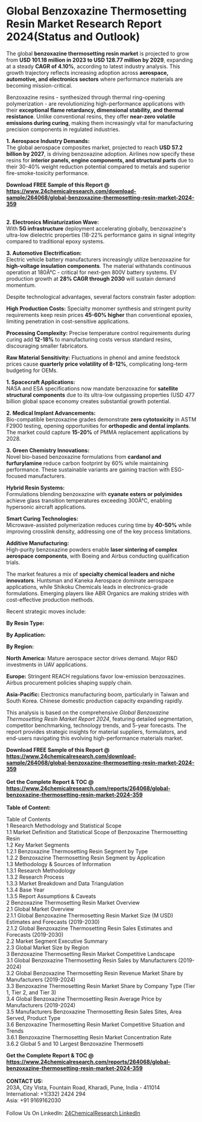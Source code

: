 <h1>Global Benzoxazine Thermosetting Resin Market Research Report 2024(Status and Outlook)</h1><p>The global <strong>benzoxazine thermosetting resin market</strong> is projected to grow from <strong>USD 101.18 million in 2023 to USD 128.77 million by 2029</strong>, expanding at a steady <strong>CAGR of 4.10%</strong>, according to latest industry analysis. This growth trajectory reflects increasing adoption across <strong>aerospace, automotive, and electronics sectors</strong> where performance materials are becoming mission-critical.</p><p>Benzoxazine resins - synthesized through thermal ring-opening polymerization - are revolutionizing high-performance applications with their <strong>exceptional flame retardancy, dimensional stability, and thermal resistance</strong>. Unlike conventional resins, they offer <strong>near-zero volatile emissions during curing</strong>, making them increasingly vital for manufacturing precision components in regulated industries.</p><p><strong>1. Aerospace Industry Demands:</strong><br>
The global aerospace composites market, projected to reach <strong>USD 57.2 billion by 2027</strong>, is driving benzoxazine adoption. Airlines now specify these resins for <strong>interior panels, engine components, and structural parts</strong> due to their 30-40% weight reduction potential compared to metals and superior fire-smoke-toxicity performance.</p><div><b>Download FREE Sample of this Report @ 
            <a href="https://www.24chemicalresearch.com/download-sample/264068/global-benzoxazine-thermosetting-resin-market-2024-359">
            https://www.24chemicalresearch.com/download-sample/264068/global-benzoxazine-thermosetting-resin-market-2024-359</a></b></div><br><p><strong>2. Electronics Miniaturization Wave:</strong><br>
With <strong>5G infrastructure</strong> deployment accelerating globally, benzoxazine's ultra-low dielectric properties (18-22% performance gains in signal integrity compared to traditional epoxy systems.</p><p><strong>3. Automotive Electrification:</strong><br>
Electric vehicle battery manufacturers increasingly utilize benzoxazine for <strong>high-voltage insulation components</strong>. The material withstands continuous operation at 180Â°C - critical for next-gen 800V battery systems. EV production growth at <strong>28% CAGR through 2030</strong> will sustain demand momentum.</p><p>Despite technological advantages, several factors constrain faster adoption:</p><p><strong>High Production Costs:</strong> Specialty monomer synthesis and stringent purity requirements keep resin prices <strong>45-60% higher</strong> than conventional epoxies, limiting penetration in cost-sensitive applications.</p><p><strong>Processing Complexity:</strong> Precise temperature control requirements during curing add <strong>12-18%</strong> to manufacturing costs versus standard resins, discouraging smaller fabricators.</p><p><strong>Raw Material Sensitivity:</strong> Fluctuations in phenol and amine feedstock prices cause <strong>quarterly price volatility of 8-12%</strong>, complicating long-term budgeting for OEMs.</p><p><strong>1. Spacecraft Applications:</strong><br>
NASA and ESA specifications now mandate benzoxazine for <strong>satellite structural components</strong> due to its ultra-low outgassing properties (USD 477 billion global space economy creates substantial growth potential.</p><p><strong>2. Medical Implant Advancements:</strong><br>
Bio-compatible benzoxazine grades demonstrate <strong>zero cytotoxicity</strong> in ASTM F2900 testing, opening opportunities for <strong>orthopedic and dental implants</strong>. The market could capture <strong>15-20%</strong> of PMMA replacement applications by 2028.</p><p><strong>3. Green Chemistry Innovations:</strong><br>
Novel bio-based benzoxazine formulations from <strong>cardanol and furfurylamine</strong> reduce carbon footprint by 60% while maintaining performance. These sustainable variants are gaining traction with ESG-focused manufacturers.</p><p><strong>Hybrid Resin Systems:</strong><br>
	Formulations blending benzoxazine with <strong>cyanate esters or polyimides</strong> achieve glass transition temperatures exceeding 300Â°C, enabling hypersonic aircraft applications.</p><p><strong>Smart Curing Technologies:</strong><br>
	Microwave-assisted polymerization reduces curing time by <strong>40-50%</strong> while improving crosslink density, addressing one of the key process limitations.</p><p><strong>Additive Manufacturing:</strong><br>
	High-purity benzoxazine powders enable <strong>laser sintering of complex aerospace components</strong>, with Boeing and Airbus conducting qualification trials.</p><p>The market features a mix of <strong>specialty chemical leaders and niche innovators</strong>. Huntsman and Kaneka Aerospace dominate aerospace applications, while Shikoku Chemicals leads in electronics-grade formulations. Emerging players like ABR Organics are making strides with cost-effective production methods.</p><p>Recent strategic moves include:</p><p><strong>By Resin Type:</strong></p><p><strong>By Application:</strong></p><p><strong>By Region:</strong></p><p><strong>North America:</strong> Mature aerospace sector drives demand. Major R&amp;D investments in UAV applications.</p><p><strong>Europe:</strong> Stringent REACH regulations favor low-emission benzoxazines. Airbus procurement policies shaping supply chain.</p><p><strong>Asia-Pacific:</strong> Electronics manufacturing boom, particularly in Taiwan and South Korea. Chinese domestic production capacity expanding rapidly.</p><p>This analysis is based on the comprehensive <em>Global Benzoxazine Thermosetting Resin Market Report 2024</em>, featuring detailed segmentation, competitor benchmarking, technology trends, and 5-year forecasts. The report provides strategic insights for material suppliers, formulators, and end-users navigating this evolving high-performance materials market.</p><div><b>Download FREE Sample of this Report @ 
            <a href="https://www.24chemicalresearch.com/download-sample/264068/global-benzoxazine-thermosetting-resin-market-2024-359">
            https://www.24chemicalresearch.com/download-sample/264068/global-benzoxazine-thermosetting-resin-market-2024-359</a></b></div><br><div><b>Get the Complete Report & TOC @ 
            <a href="https://www.24chemicalresearch.com/reports/264068/global-benzoxazine-thermosetting-resin-market-2024-359">
            https://www.24chemicalresearch.com/reports/264068/global-benzoxazine-thermosetting-resin-market-2024-359</a></b></div><br>
            <b>Table of Content:</b><p>Table of Contents<br />
1 Research Methodology and Statistical Scope<br />
1.1 Market Definition and Statistical Scope of Benzoxazine Thermosetting Resin<br />
1.2 Key Market Segments<br />
1.2.1 Benzoxazine Thermosetting Resin Segment by Type<br />
1.2.2 Benzoxazine Thermosetting Resin Segment by Application<br />
1.3 Methodology & Sources of Information<br />
1.3.1 Research Methodology<br />
1.3.2 Research Process<br />
1.3.3 Market Breakdown and Data Triangulation<br />
1.3.4 Base Year<br />
1.3.5 Report Assumptions & Caveats<br />
2 Benzoxazine Thermosetting Resin Market Overview<br />
2.1 Global Market Overview<br />
2.1.1 Global Benzoxazine Thermosetting Resin Market Size (M USD) Estimates and Forecasts (2019-2030)<br />
2.1.2 Global Benzoxazine Thermosetting Resin Sales Estimates and Forecasts (2019-2030)<br />
2.2 Market Segment Executive Summary<br />
2.3 Global Market Size by Region<br />
3 Benzoxazine Thermosetting Resin Market Competitive Landscape<br />
3.1 Global Benzoxazine Thermosetting Resin Sales by Manufacturers (2019-2024)<br />
3.2 Global Benzoxazine Thermosetting Resin Revenue Market Share by Manufacturers (2019-2024)<br />
3.3 Benzoxazine Thermosetting Resin Market Share by Company Type (Tier 1, Tier 2, and Tier 3)<br />
3.4 Global Benzoxazine Thermosetting Resin Average Price by Manufacturers (2019-2024)<br />
3.5 Manufacturers Benzoxazine Thermosetting Resin Sales Sites, Area Served, Product Type<br />
3.6 Benzoxazine Thermosetting Resin Market Competitive Situation and Trends<br />
3.6.1 Benzoxazine Thermosetting Resin Market Concentration Rate<br />
3.6.2 Global 5 and 10 Largest Benzoxazine Thermosetti</p><div><b>Get the Complete Report & TOC @ 
            <a href="https://www.24chemicalresearch.com/reports/264068/global-benzoxazine-thermosetting-resin-market-2024-359">
            https://www.24chemicalresearch.com/reports/264068/global-benzoxazine-thermosetting-resin-market-2024-359</a></b></div><br><b>CONTACT US:</b><br>
            203A, City Vista, Fountain Road, Kharadi, Pune, India - 411014<br>
            International: +1(332) 2424 294<br>
            Asia: +91 9169162030 <br><br>
            Follow Us On LinkedIn: <a href="https://www.linkedin.com/company/24chemicalresearch/">24ChemicalResearch LinkedIn</a>